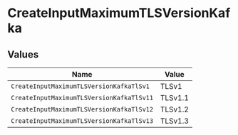 # CreateInputMaximumTLSVersionKafka


## Values

| Name                                      | Value                                     |
| ----------------------------------------- | ----------------------------------------- |
| `CreateInputMaximumTLSVersionKafkaTlSv1`  | TLSv1                                     |
| `CreateInputMaximumTLSVersionKafkaTlSv11` | TLSv1.1                                   |
| `CreateInputMaximumTLSVersionKafkaTlSv12` | TLSv1.2                                   |
| `CreateInputMaximumTLSVersionKafkaTlSv13` | TLSv1.3                                   |